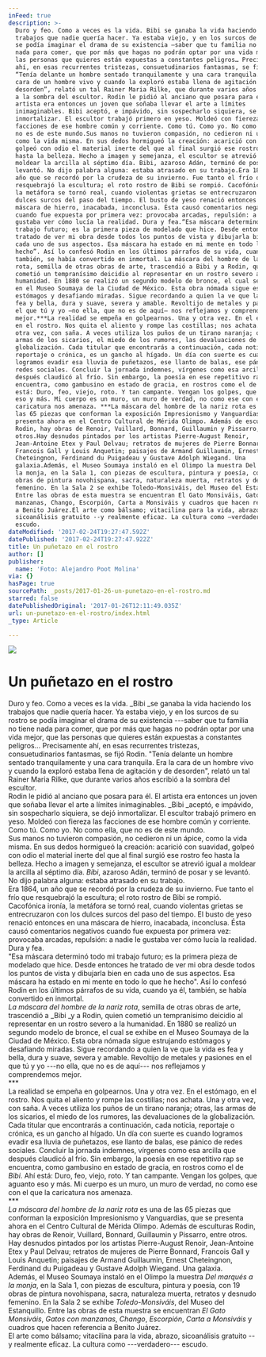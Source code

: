 ```yaml
---
inFeed: true
description: >-
  Duro y feo. Como a veces es la vida. Bibi se ganaba la vida haciendo los
  trabajos que nadie quería hacer. Ya estaba viejo, y en los surcos de su rostro
  se podía imaginar el drama de su existencia —saber que tu familia no tiene
  nada para comer, que por más que hagas no podrán optar por una vida mejor, que
  las personas que quieres están expuestas a constantes peligros… Precisamente
  ahí, en esas recurrentes tristezas, consuetudinarios fantasmas, se fijó Rodin.
  “Tenía delante un hombre sentado tranquilamente y una cara tranquila. Era la
  cara de un hombre vivo y cuando la exploró estaba llena de agitación y de
  desorden”, relató un tal Rainer Maria Rilke, que durante varios años escribió
  a la sombra del escultor. Rodin le pidió al anciano que posara para él. El
  artista era entonces un joven que soñaba llevar el arte a límites
  inimaginables. Bibi aceptó, e impávido, sin sospecharlo siquiera, se dejó
  inmortalizar. El escultor trabajó primero en yeso. Moldeó con fiereza las
  facciones de ese hombre común y corriente. Como tú. Como yo. No como ella, que
  no es de este mundo.Sus manos no tuvieron compasión, no cedieron ni un ápice,
  como la vida misma. En sus dedos hormigueó la creación: acarició con suavidad,
  golpeó con odio el material inerte del que al final surgió ese rostro feo
  hasta la belleza. Hecho a imagen y semejanza, el escultor se atrevió igual a
  moldear la arcilla al séptimo día. Bibi, azaroso Adán, terminó de posar y se
  levantó. No dijo palabra alguna: estaba atrasado en su trabajo.Era 1864, un
  año que se recordó por la crudeza de su invierno. Fue tanto el frío que
  resquebrajó la escultura; el roto rostro de Bibi se rompió. Cacofónica ironía,
  la metáfora se tornó real, cuando violentas grietas se entrecruzaron con los
  dulces surcos del paso del tiempo. El busto de yeso renació entonces en una
  máscara de hierro, inacabada, inconclusa. Ésta causó comentarios negativos
  cuando fue expuesta por primera vez: provocaba arcadas, repulsión: a nadie le
  gustaba ver cómo lucía la realidad. Dura y fea.“Esa máscara determinó todo mi
  trabajo futuro; es la primera pieza de modelado que hice. Desde entonces he
  tratado de ver mi obra desde todos los puntos de vista y dibujarla bien en
  cada uno de sus aspectos. Esa máscara ha estado en mi mente en todo lo que he
  hecho”. Así lo confesó Rodin en los últimos párrafos de su vida, cuando ya él,
  también, se había convertido en inmortal. La máscara del hombre de la nariz
  rota, semilla de otras obras de arte, trascendió a Bibi y a Rodin, quien
  cometió un tempranísimo deicidio al representar en un rostro severo a la
  humanidad. En 1880 se realizó un segundo modelo de bronce, el cual se exhibe
  en el Museo Soumaya de la Ciudad de México. Esta obra nómada sigue estrujando
  estómagos y desafiando miradas. Sigue recordando a quien la ve que la vida es
  fea y bella, dura y suave, severa y amable. Revoltijo de metales y pasiones en
  el que tú y yo —no ella, que no es de aquí— nos reflejamos y comprendemos
  mejor.***La realidad se empeña en golpearnos. Una y otra vez. En el estómago,
  en el rostro. Nos quita el aliento y rompe las costillas; nos achata. Una y
  otra vez, con saña. A veces utiliza los puños de un tirano naranja; otras, las
  armas de los sicarios, el miedo de los rumores, las devaluaciones de la
  globalización. Cada titular que encontrarás a continuación, cada noticia,
  reportaje o crónica, es un gancho al hígado. Un día con suerte es cuando
  logramos evadir esa lluvia de puñetazos, ese llanto de balas, ese pánico de
  redes sociales. Concluir la jornada indemnes, vírgenes como esa arcilla que
  después claudicó al frío. Sin embargo, la poesía en ese repetitivo rap se
  encuentra, como gambusino en estado de gracia, en rostros como el de Bibi. Ahí
  está: Duro, feo, viejo, roto. Y tan campante. Vengan los golpes, que aguanto
  eso y más. Mi cuerpo es un muro, un muro de verdad, no como ese con el que la
  caricatura nos amenaza. ***La máscara del hombre de la nariz rota es una de
  las 65 piezas que conforman la exposición Impresionismo y Vanguardias, que se
  presenta ahora en el Centro Cultural de Mérida Olimpo. Además de esculturas
  Rodin, hay obras de Renoir, Vuillard, Bonnard, Guillaumin y Pissarro, entre
  otros.Hay desnudos pintados por los artistas Pierre-August Renoir,
  Jean-Antoine Etex y Paul Delvau; retratos de mujeres de Pierre Bonnard,
  Francois Gall y Louis Anquetin; paisajes de Armand Guillaumin, Ernest
  Cheteingnon, Ferdinand du Puigadeau y Gustave Adolph Wiegand. Una
  galaxia.Además, el Museo Soumaya instaló en el Olimpo la muestra Del marqués a
  la monja, en la Sala 1, con piezas de escultura, pintura y poesía, con 19
  obras de pintura novohispana, sacra, naturaleza muerta, retratos y desnudo
  femenino. En la Sala 2 se exhibe Toledo-Monsiváis, del Museo del Estanquillo.
  Entre las obras de esta muestra se encuentran El Gato Monsiváis, Gatos con
  manzanas, Chango, Escorpión, Carta a Monsiváis y cuadros que hacen referencia
  a Benito Juárez.El arte como bálsamo; vitacilina para la vida, abrazo,
  sicoanálisis gratuito --y realmente eficaz. La cultura como —verdadero—
  escudo.
dateModified: '2017-02-24T19:27:47.592Z'
datePublished: '2017-02-24T19:27:47.922Z'
title: Un puñetazo en el rostro
author: []
publisher:
  name: 'Foto: Alejandro Poot Molina'
via: {}
hasPage: true
sourcePath: _posts/2017-01-26-un-punetazo-en-el-rostro.md
starred: false
datePublishedOriginal: '2017-01-26T12:11:49.035Z'
url: un-punetazo-en-el-rostro/index.html
_type: Article

---
```

![](https://the-grid-user-content.s3-us-west-2.amazonaws.com/2870bd82-8ab6-437e-8488-74add26258f5.jpg)

# Un puñetazo en el rostro

Duro y feo. Como a veces es la vida. _Bibi _se ganaba la vida haciendo los trabajos que nadie quería hacer. Ya estaba viejo, y en los surcos de su rostro se podía imaginar el drama de su existencia ---saber que tu familia no tiene nada para comer, que por más que hagas no podrán optar por una vida mejor, que las personas que quieres están expuestas a constantes peligros... Precisamente ahí, en esas recurrentes tristezas, consuetudinarios fantasmas, se fijó Rodin. "Tenía delante un hombre sentado tranquilamente y una cara tranquila. Era la cara de un hombre vivo y cuando la exploró estaba llena de agitación y de desorden", relató un tal Rainer Maria Rilke, que durante varios años escribió a la sombra del escultor.   
Rodin le pidió al anciano que posara para él. El artista era entonces un joven que soñaba llevar el arte a límites inimaginables. _Bibi _aceptó, e impávido, sin sospecharlo siquiera, se dejó inmortalizar. El escultor trabajó primero en yeso. Moldeó con fiereza las facciones de ese hombre común y corriente. Como tú. Como yo. No como ella, que no es de este mundo.  
Sus manos no tuvieron compasión, no cedieron ni un ápice, como la vida misma. En sus dedos hormigueó la creación: acarició con suavidad, golpeó con odio el material inerte del que al final surgió ese rostro feo hasta la belleza. Hecho a imagen y semejanza, el escultor se atrevió igual a moldear la arcilla al séptimo día. _Bibi_, azaroso Adán, terminó de posar y se levantó. No dijo palabra alguna: estaba atrasado en su trabajo.  
Era 1864, un año que se recordó por la crudeza de su invierno. Fue tanto el frío que resquebrajó la escultura; el roto rostro de Bibi se rompió. Cacofónica ironía, la metáfora se tornó real, cuando violentas grietas se entrecruzaron con los dulces surcos del paso del tiempo. El busto de yeso renació entonces en una máscara de hierro, inacabada, inconclusa. Ésta causó comentarios negativos cuando fue expuesta por primera vez: provocaba arcadas, repulsión: a nadie le gustaba ver cómo lucía la realidad. Dura y fea.  
"Esa máscara determinó todo mi trabajo futuro; es la primera pieza de modelado que hice. Desde entonces he tratado de ver mi obra desde todos los puntos de vista y dibujarla bien en cada uno de sus aspectos. Esa máscara ha estado en mi mente en todo lo que he hecho". Así lo confesó Rodin en los últimos párrafos de su vida, cuando ya él, también, se había convertido en inmortal.   
_La máscara del hombre de la nariz rota_, semilla de otras obras de arte, trascendió a _Bibi _y a Rodin, quien cometió un tempranísimo deicidio al representar en un rostro severo a la humanidad. En 1880 se realizó un segundo modelo de bronce, el cual se exhibe en el Museo Soumaya de la Ciudad de México. Esta obra nómada sigue estrujando estómagos y desafiando miradas. Sigue recordando a quien la ve que la vida es fea y bella, dura y suave, severa y amable. Revoltijo de metales y pasiones en el que tú y yo ---no ella, que no es de aquí--- nos reflejamos y comprendemos mejor.  
\*\*\*  
La realidad se empeña en golpearnos. Una y otra vez. En el estómago, en el rostro. Nos quita el aliento y rompe las costillas; nos achata. Una y otra vez, con saña. A veces utiliza los puños de un tirano naranja; otras, las armas de los sicarios, el miedo de los rumores, las devaluaciones de la globalización. Cada titular que encontrarás a continuación, cada noticia, reportaje o crónica, es un gancho al hígado. Un día con suerte es cuando logramos evadir esa lluvia de puñetazos, ese llanto de balas, ese pánico de redes sociales. Concluir la jornada indemnes, vírgenes como esa arcilla que después claudicó al frío. Sin embargo, la poesía en ese repetitivo rap se encuentra, como gambusino en estado de gracia, en rostros como el de _Bibi_. Ahí está: Duro, feo, viejo, roto. Y tan campante. Vengan los golpes, que aguanto eso y más. Mi cuerpo es un muro, un muro de verdad, no como ese con el que la caricatura nos amenaza.   
\*\*\*  
_La máscara del hombre de la nariz rota_ es una de las 65 piezas que conforman la exposición Impresionismo y Vanguardias, que se presenta ahora en el Centro Cultural de Mérida Olimpo. Además de esculturas Rodin, hay obras de Renoir, Vuillard, Bonnard, Guillaumin y Pissarro, entre otros.  
Hay desnudos pintados por los artistas Pierre-August Renoir, Jean-Antoine Etex y Paul Delvau; retratos de mujeres de Pierre Bonnard, Francois Gall y Louis Anquetin; paisajes de Armand Guillaumin, Ernest Cheteingnon, Ferdinand du Puigadeau y Gustave Adolph Wiegand. Una galaxia.  
Además, el Museo Soumaya instaló en el Olimpo la muestra _Del marqués a la monja_, en la Sala 1, con piezas de escultura, pintura y poesía, con 19 obras de pintura novohispana, sacra, naturaleza muerta, retratos y desnudo femenino. En la Sala 2 se exhibe _Toledo-Monsiváis_, del Museo del Estanquillo. Entre las obras de esta muestra se encuentran _El Gato Monsiváis_, _Gatos con manzanas_, _Chango_, _Escorpión_, _Carta a Monsiváis_ y cuadros que hacen referencia a Benito Juárez.  
El arte como bálsamo; vitacilina para la vida, abrazo, sicoanálisis gratuito --y realmente eficaz. La cultura como ---verdadero--- escudo.